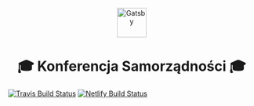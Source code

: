 <p align="center">
  <a href="https://www.gatsbyjs.org">
    <img alt="Gatsby" src="https://www.gatsbyjs.org/Gatsby-Logo.svg" width="60" />
  </a>
</p>
<h1 align="center">
  🎓 Konferencja Samorządności 🎓
</h1>

[![Travis Build Status](https://travis-ci.com/borowyalan/conference-wisniowasu.svg?branch=master)](https://travis-ci.com/borowyalan/conference-wisniowasu)
[![Netlify Build Status](https://api.netlify.com/api/v1/badges/5ff8e2fe-c166-46c2-a196-e5265b9c144b/deploy-status)](https://app.netlify.com/sites/inspiring-fermat-218c99/deploys)

